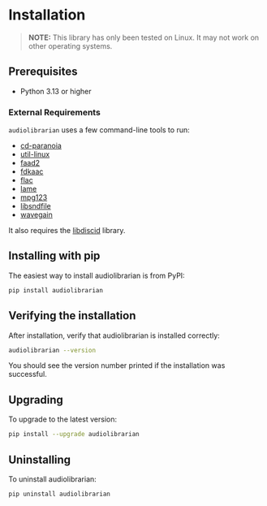# Installation

> **NOTE:** This library has only been tested on Linux. It may not work on other operating
> systems.

## Prerequisites

- Python 3.13 or higher

### External Requirements

`audiolibrarian` uses a few command-line tools to run:

- [cd-paranoia](https://www.gnu.org/software/libcdio/)
- [util-linux](https://github.com/util-linux/util-linux)
- [faad2](https://github.com/knik0/faad2)
- [fdkaac](https://github.com/nu774/fdkaac)
- [flac](https://github.com/xiph/flac)
- [lame](https://lame.sourceforge.io/)
- [mpg123](https://www.mpg123.de/)
- [libsndfile](https://github.com/libsndfile/libsndfile)
- [wavegain](https://github.com/MestreLion/wavegain)

It also requires the [libdiscid](https://musicbrainz.org/doc/libdiscid) library.

## Installing with pip

The easiest way to install audiolibrarian is from PyPI:

```bash
pip install audiolibrarian
```

## Verifying the installation

After installation, verify that audiolibrarian is installed correctly:

```bash
audiolibrarian --version
```

You should see the version number printed if the installation was successful.

## Upgrading

To upgrade to the latest version:

```bash
pip install --upgrade audiolibrarian
```

## Uninstalling

To uninstall audiolibrarian:

```bash
pip uninstall audiolibrarian
```
